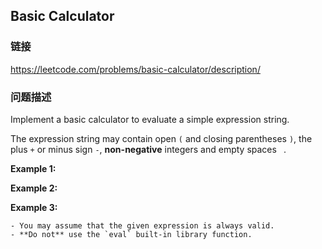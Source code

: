 ## Basic Calculator  
### 链接  
https://leetcode.com/problems/basic-calculator/description/  
### 问题描述
Implement a basic calculator to evaluate a simple expression string.

The expression string may contain open `(` and closing parentheses `)`, the plus `+` or minus sign `-`, **non-negative** integers and empty spaces ` `.

**Example 1:**

**Example 2:**

**Example 3:**

	- You may assume that the given expression is always valid.
	- **Do not** use the `eval` built-in library function.
